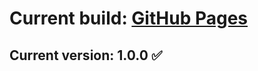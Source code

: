 # Current build: [GitHub Pages](https://quis0.github.io/sprint-10/)

## Current version: 1.0.0 :white_check_mark:

